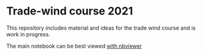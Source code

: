 # Trade-wind course 2021

This repository includes material and ideas for the trade wind course and is work in progress.

The main notebook can be best viewed [with nbviewer](https://nbviewer.jupyter.org/github/observingClouds/trade-wind-course_2021/blob/master/PW_sorted_HeatingProfiles.ipynb)
